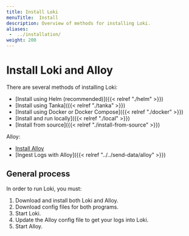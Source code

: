 ```yaml
---
title: Install Loki
menuTitle:  Install
description: Overview of methods for installing Loki.
aliases: 
 -  ../installation/
weight: 200
---
```


# Install Loki and Alloy

There are several methods of installing Loki:

- [Install using Helm (recommended)]({{< relref "./helm" >}})
- [Install using Tanka]({{< relref "./tanka" >}})
- [Install using Docker or Docker Compose]({{< relref "./docker" >}})
- [Install and run locally]({{< relref "./local" >}})
- [Install from source]({{< relref "./install-from-source" >}})

Alloy:
- [Install Alloy](https://grafana.com/docs/alloy/latest/set-up/install/)
- [Ingest Logs with Alloy]({{< relref "../../send-data/alloy" >}})

## General process

In order to run Loki, you must:

1. Download and install both Loki and Alloy.
1. Download config files for both programs.
1. Start Loki.
1. Update the Alloy config file to get your logs into Loki.
1. Start Alloy.
